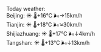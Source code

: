 Today weather:  
Beijing: ☀️   🌡️+16°C 🌬️→15km/h  
Tianjin: ☀️   🌡️+18°C 🌬️↘30km/h  
Shijiazhuang: ☀️   🌡️+17°C 🌬️↓4km/h  
Tangshan: ☀️   🌡️+13°C 🌬️↓13km/h  
